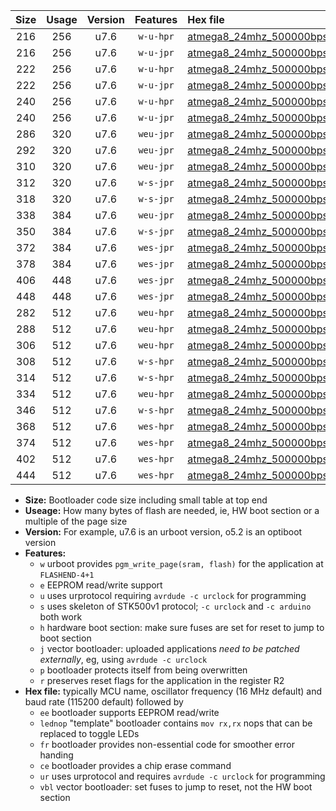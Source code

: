 |Size|Usage|Version|Features|Hex file|
|:-:|:-:|:-:|:-:|:--|
|216|256|u7.6|`w-u-hpr`|[atmega8_24mhz_500000bps_ur.hex](https://raw.githubusercontent.com/stefanrueger/urboot/main//atmega8_24mhz_500000bps_ur.hex)|
|216|256|u7.6|`w-u-jpr`|[atmega8_24mhz_500000bps_ur_vbl.hex](https://raw.githubusercontent.com/stefanrueger/urboot/main//atmega8_24mhz_500000bps_ur_vbl.hex)|
|222|256|u7.6|`w-u-hpr`|[atmega8_24mhz_500000bps_lednop_ur.hex](https://raw.githubusercontent.com/stefanrueger/urboot/main//atmega8_24mhz_500000bps_lednop_ur.hex)|
|222|256|u7.6|`w-u-jpr`|[atmega8_24mhz_500000bps_lednop_ur_vbl.hex](https://raw.githubusercontent.com/stefanrueger/urboot/main//atmega8_24mhz_500000bps_lednop_ur_vbl.hex)|
|240|256|u7.6|`w-u-hpr`|[atmega8_24mhz_500000bps_lednop_fr_ur.hex](https://raw.githubusercontent.com/stefanrueger/urboot/main//atmega8_24mhz_500000bps_lednop_fr_ur.hex)|
|240|256|u7.6|`w-u-jpr`|[atmega8_24mhz_500000bps_lednop_fr_ur_vbl.hex](https://raw.githubusercontent.com/stefanrueger/urboot/main//atmega8_24mhz_500000bps_lednop_fr_ur_vbl.hex)|
|286|320|u7.6|`weu-jpr`|[atmega8_24mhz_500000bps_ee_ur_vbl.hex](https://raw.githubusercontent.com/stefanrueger/urboot/main//atmega8_24mhz_500000bps_ee_ur_vbl.hex)|
|292|320|u7.6|`weu-jpr`|[atmega8_24mhz_500000bps_ee_lednop_ur_vbl.hex](https://raw.githubusercontent.com/stefanrueger/urboot/main//atmega8_24mhz_500000bps_ee_lednop_ur_vbl.hex)|
|310|320|u7.6|`weu-jpr`|[atmega8_24mhz_500000bps_ee_lednop_fr_ur_vbl.hex](https://raw.githubusercontent.com/stefanrueger/urboot/main//atmega8_24mhz_500000bps_ee_lednop_fr_ur_vbl.hex)|
|312|320|u7.6|`w-s-jpr`|[atmega8_24mhz_500000bps_vbl.hex](https://raw.githubusercontent.com/stefanrueger/urboot/main//atmega8_24mhz_500000bps_vbl.hex)|
|318|320|u7.6|`w-s-jpr`|[atmega8_24mhz_500000bps_lednop_vbl.hex](https://raw.githubusercontent.com/stefanrueger/urboot/main//atmega8_24mhz_500000bps_lednop_vbl.hex)|
|338|384|u7.6|`weu-jpr`|[atmega8_24mhz_500000bps_ee_lednop_fr_ce_ur_vbl.hex](https://raw.githubusercontent.com/stefanrueger/urboot/main//atmega8_24mhz_500000bps_ee_lednop_fr_ce_ur_vbl.hex)|
|350|384|u7.6|`w-s-jpr`|[atmega8_24mhz_500000bps_lednop_fr_vbl.hex](https://raw.githubusercontent.com/stefanrueger/urboot/main//atmega8_24mhz_500000bps_lednop_fr_vbl.hex)|
|372|384|u7.6|`wes-jpr`|[atmega8_24mhz_500000bps_ee_vbl.hex](https://raw.githubusercontent.com/stefanrueger/urboot/main//atmega8_24mhz_500000bps_ee_vbl.hex)|
|378|384|u7.6|`wes-jpr`|[atmega8_24mhz_500000bps_ee_lednop_vbl.hex](https://raw.githubusercontent.com/stefanrueger/urboot/main//atmega8_24mhz_500000bps_ee_lednop_vbl.hex)|
|406|448|u7.6|`wes-jpr`|[atmega8_24mhz_500000bps_ee_lednop_fr_vbl.hex](https://raw.githubusercontent.com/stefanrueger/urboot/main//atmega8_24mhz_500000bps_ee_lednop_fr_vbl.hex)|
|448|448|u7.6|`wes-jpr`|[atmega8_24mhz_500000bps_ee_lednop_fr_ce_vbl.hex](https://raw.githubusercontent.com/stefanrueger/urboot/main//atmega8_24mhz_500000bps_ee_lednop_fr_ce_vbl.hex)|
|282|512|u7.6|`weu-hpr`|[atmega8_24mhz_500000bps_ee_ur.hex](https://raw.githubusercontent.com/stefanrueger/urboot/main//atmega8_24mhz_500000bps_ee_ur.hex)|
|288|512|u7.6|`weu-hpr`|[atmega8_24mhz_500000bps_ee_lednop_ur.hex](https://raw.githubusercontent.com/stefanrueger/urboot/main//atmega8_24mhz_500000bps_ee_lednop_ur.hex)|
|306|512|u7.6|`weu-hpr`|[atmega8_24mhz_500000bps_ee_lednop_fr_ur.hex](https://raw.githubusercontent.com/stefanrueger/urboot/main//atmega8_24mhz_500000bps_ee_lednop_fr_ur.hex)|
|308|512|u7.6|`w-s-hpr`|[atmega8_24mhz_500000bps.hex](https://raw.githubusercontent.com/stefanrueger/urboot/main//atmega8_24mhz_500000bps.hex)|
|314|512|u7.6|`w-s-hpr`|[atmega8_24mhz_500000bps_lednop.hex](https://raw.githubusercontent.com/stefanrueger/urboot/main//atmega8_24mhz_500000bps_lednop.hex)|
|334|512|u7.6|`weu-hpr`|[atmega8_24mhz_500000bps_ee_lednop_fr_ce_ur.hex](https://raw.githubusercontent.com/stefanrueger/urboot/main//atmega8_24mhz_500000bps_ee_lednop_fr_ce_ur.hex)|
|346|512|u7.6|`w-s-hpr`|[atmega8_24mhz_500000bps_lednop_fr.hex](https://raw.githubusercontent.com/stefanrueger/urboot/main//atmega8_24mhz_500000bps_lednop_fr.hex)|
|368|512|u7.6|`wes-hpr`|[atmega8_24mhz_500000bps_ee.hex](https://raw.githubusercontent.com/stefanrueger/urboot/main//atmega8_24mhz_500000bps_ee.hex)|
|374|512|u7.6|`wes-hpr`|[atmega8_24mhz_500000bps_ee_lednop.hex](https://raw.githubusercontent.com/stefanrueger/urboot/main//atmega8_24mhz_500000bps_ee_lednop.hex)|
|402|512|u7.6|`wes-hpr`|[atmega8_24mhz_500000bps_ee_lednop_fr.hex](https://raw.githubusercontent.com/stefanrueger/urboot/main//atmega8_24mhz_500000bps_ee_lednop_fr.hex)|
|444|512|u7.6|`wes-hpr`|[atmega8_24mhz_500000bps_ee_lednop_fr_ce.hex](https://raw.githubusercontent.com/stefanrueger/urboot/main//atmega8_24mhz_500000bps_ee_lednop_fr_ce.hex)|

- **Size:** Bootloader code size including small table at top end
- **Useage:** How many bytes of flash are needed, ie, HW boot section or a multiple of the page size
- **Version:** For example, u7.6 is an urboot version, o5.2 is an optiboot version
- **Features:**
  + `w` urboot provides `pgm_write_page(sram, flash)` for the application at `FLASHEND-4+1`
  + `e` EEPROM read/write support
  + `u` uses urprotocol requiring `avrdude -c urclock` for programming
  + `s` uses skeleton of STK500v1 protocol; `-c urclock` and `-c arduino` both work
  + `h` hardware boot section: make sure fuses are set for reset to jump to boot section
  + `j` vector bootloader: uploaded applications *need to be patched externally*, eg, using `avrdude -c urclock`
  + `p` bootloader protects itself from being overwritten
  + `r` preserves reset flags for the application in the register R2
- **Hex file:** typically MCU name, oscillator frequency (16 MHz default) and baud rate (115200 default) followed by
  + `ee` bootloader supports EEPROM read/write
  + `lednop` "template" bootloader contains `mov rx,rx` nops that can be replaced to toggle LEDs
  + `fr` bootloader provides non-essential code for smoother error handing
  + `ce` bootloader provides a chip erase command
  + `ur` uses urprotocol and requires `avrdude -c urclock` for programming
  + `vbl` vector bootloader: set fuses to jump to reset, not the HW boot section
